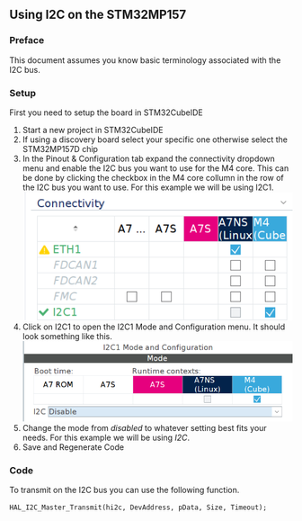 ## Using I2C on the STM32MP157

### Preface

This document assumes you know basic terminology associated with the I2C bus.

### Setup

First you need to setup the board in STM32CubeIDE

1. Start a new project in STM32CubeIDE
2. If using a discovery board select your specific one otherwise select the STM32MP157D chip
3. In the Pinout & Configuration tab expand the connectivity dropdown menu and enable the I2C bus you want to use for the M4 core. This can be done by clicking the checkbox in the M4 core collumn in the row of the I2C bus you want to use. For this example we will be using I2C1.
![Selecting I2C1](/images/selectingI2C1.png)
4. Click on I2C1 to open the I2C1 Mode and Configuration menu. It should look something like this.
![I2C1 Mode and Configuration Screen](/images/I2C1ModeAndConfigurationMenu.png)
5. Change the mode from *disabled* to whatever setting best fits your needs. For this example we will be using *I2C*.
6. Save and Regenerate Code

### Code

To transmit on the I2C bus you can use the following function.

```
HAL_I2C_Master_Transmit(hi2c, DevAddress, pData, Size, Timeout);
```